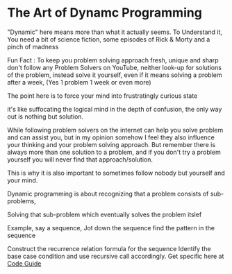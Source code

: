 # The Art of Dynamc Programming
"Dynamic" here means more than what it actually seems.
To Understand it, You need a bit of science fiction, some episodes of Rick & Morty and a pinch of madness


Fun Fact : To keep you problem solving approach fresh, unique and sharp don't follow any Problem Solvers on YouTube, neither look-up for solutions of the problem, instead solve it yourself, even if it means solving a problem after a week, (Yes 1 problem 1 week or even more)

The point here is to force your mind into frustratingly curious state

it's like suffocating the logical mind in the depth of confusion, the only way out is nothing but solution.


While following problem solvers on the internet can help you solve problem and can assist you, but in my opinion somehow I feel they also influence your thinking and your problem solving approach. But remember there is always more than one solution to a problem, and if you don't try a problem yourself you will never find that approach/solution.

This is why it is also important to sometimes follow nobody but yourself and your mind. 


Dynamic programming is about recognizing that a problem consists of sub-problems,

Solving that sub-problem which eventually solves the problem itslef 

Example, say a sequence, 
Jot down the sequence find the pattern in the sequence

Construct the recurrence relation formula for the sequence
Identify the base case condition and use recursive call accordingly.
Get specific here at [Code Guide](https://docs.google.com/document/d/1uKFaKRGFuAxSxKozWqfn5fmgNZ64fKfx2FWmsG0McP4/edit?usp=sharing)

